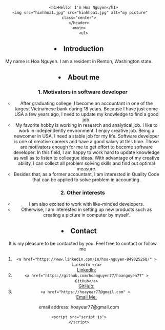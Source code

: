<!DOCTYPE html>
<html>

<head>
	<meta charset="utf-8">
	<meta name="viewport" content="width=device-width">
	<title>Hello</title>
	<link href="style.css" rel="stylesheet" type="text/css" />
</head>

<body>
	<header>
   
		<h1>Hello! I'm Hoa Nguyen</h1>
     <img src="hinhhoa1.jpg" src="hinhhoa1.jpg" alt="my picture" class="center">
	</header>
	<main>
		<ul>
<h2><li> Introduction </li></h2>
    <p>My name is Hoa Nguyen. I am a resident in Renton, Washington state. </p>
     
<h2><li> About me</li></h2> 
	<ol>
	   <h3>1. Motivators in software developer</h3>
	   <ul>
		   <li>After graduating college, I become an accountant in one of the largest Vietnamese bank during 18 years. Because I have just come USA a few years ago, I need to update my knowledge to find a good job. </li>   
		   <li>My favorite hobby is working in research and analytical job. I like to work in independently environment. I enjoy creative job. Being a newcomer in USA, I   need a stable job for my life. Software developer is one of creative careers and have a good salary at this time. Those are motivators enough for me to get effort to become software developer. In this field, I am happy to work hard to update knowledge as well as to listen to colleague ideas. With advantage of my creative ability, I can collect all problem solving skills and find out optimal measure.</li>
		   <li>Besides that, as a former accountant, I am interested in Quality Code that can be applied to solve problem in accounting.</li>
	   </ul>
	   <h3>2. Other interests</h3>
	   <ul>
		   <li>I am also excited to work with like-minded developers.</li> 
		   <li>Otherwise, I am interested in setting up new products such as creating a picture in computer by myself.</li>
	   </ul>
	</ol>
       
<h2><li>Contact </li> </h2>
     
 <ul>    
  <p>It is my pleasure to be contacted by you. Feel free to contact or follow me</p>
    <ol>
        <li> <div class="code-block"><code>&lt;a href="https://www.linkedin.com/in/hoa-nguyen-849825260/" &gt; Linkedln &lt;/a&gt;</code></div>     
<a href="">Linkedln:</a><br> </li> 
      
         
   <li><div class="code-block"><code>&lt;a href="https://github.com/hoanguyen77/hoanguyen77" &gt; GitHub&lt;/a&gt;</code></div>     
<a href="">GitHub:</a><br> </li>
         
<li><div class="code-block"><code>&lt;a href="https://hoayear77@gmail.com" &gt; </code></div>     
<a href="">Email Me:</a><br> 
	    </li>   
    </ol>
    </ul>
	</ul>
		
<footer>
		<p>email address: hoayear77@gmail.com</p>
		
</footer>
   

	<script src="script.js">
	</script>
</body>

</html>
